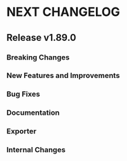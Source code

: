 # NEXT CHANGELOG

## Release v1.89.0

### Breaking Changes

### New Features and Improvements

### Bug Fixes

### Documentation

### Exporter

### Internal Changes
